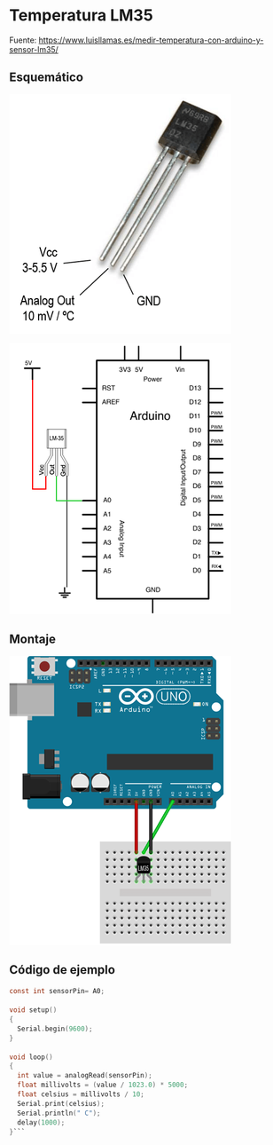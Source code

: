 # Temperatura LM35

Fuente: https://www.luisllamas.es/medir-temperatura-con-arduino-y-sensor-lm35/

## Esquemático

![](images/arduino-LM35-sensor.png)

![](images/arduino-LM35-esquema-electrico.png)

## Montaje

![](images/arduino-LM35-montaje-electrico.png)

## Código de ejemplo


```C
const int sensorPin= A0;

void setup()
{
  Serial.begin(9600);
}

void loop()
{
  int value = analogRead(sensorPin);
  float millivolts = (value / 1023.0) * 5000;
  float celsius = millivolts / 10;
  Serial.print(celsius);
  Serial.println(" C");
  delay(1000);
}```
